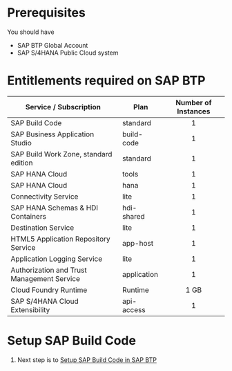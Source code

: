 # Prerequisites

 You should have 
 * SAP BTP Global Account
 * SAP S/4HANA Public Cloud system 

# Entitlements required on SAP BTP

| Service / Subscription                          | Plan       | Number of Instances |
|-----------------------------------|------------|:-------------------:|
| SAP Build Code | standard | 1 |
| SAP Business Application Studio | build-code | 1 |
| SAP Build Work Zone, standard edition | standard | 1 |
| SAP HANA Cloud | tools | 1 |
| SAP HANA Cloud | hana | 1 |
| Connectivity Service| lite | 1 |
| SAP HANA Schemas & HDI Containers | hdi-shared | 1 |
| Destination Service | lite | 1 |
| HTML5 Application Repository Service | app-host | 1 |
| Application Logging Service | lite | 1 |
| Authorization and Trust Management Service | application | 1 |
| Cloud Foundry Runtime | Runtime | 1 GB |
| SAP S/4HANA Cloud Extensibility | api-access | 1 |

# Setup SAP Build Code

1. Next step is to [Setup SAP Build Code in SAP BTP](../../workshops/clean-core-extensibility-cap/setup/setup-build-code.md)
